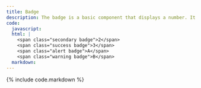 ```yaml
---
title: Badge
description: The badge is a basic component that displays a number. It's useful for calling out a number of unread items.
code:
  javascript:
  html: |
    <span class="secondary badge">2</span>
    <span class="success badge">3</span>
    <span class="alert badge">A</span>
    <span class="warning badge">B</span>
  markdown:
---
```

{% include code.markdown %}
